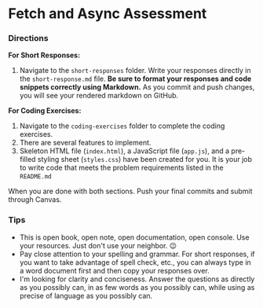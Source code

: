 # Fetch and Async Assessment

### Directions

**For Short Responses:**

1. Navigate to the `short-responses` folder. Write your responses directly in the `short-response.md` file. **Be sure to format your responses and code snippets correctly using Markdown.** As you commit and push changes, you will see your rendered markdown on GitHub.

**For Coding Exercises:**

1. Navigate to the `coding-exercises` folder to complete the coding exercises.
2. There are several features to implement.
3. Skeleton HTML file (`index.html`), a JavaScript file (`app.js`), and a pre-filled styling sheet (`styles.css`) have been created for you. It is your job to write code that meets the problem requirements listed in the `README.md`


When you are done with both sections. Push your final commits and submit through Canvas.

### Tips

- This is open book, open note, open documentation, open console. Use your resources. Just don't use your neighbor. 😉
- Pay close attention to your spelling and grammar. For short responses, if you want to take advantage of spell check, etc., you can always type in a word document first and then copy your responses over.
- I'm looking for clarity and conciseness. Answer the questions as directly as you possibly can, in as few words as you possibly can, while using as precise of language as you possibly can.


